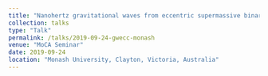```yaml
---
title: "Nanohertz gravitational waves from eccentric supermassive binaries"
collection: talks
type: "Talk"
permalink: /talks/2019-09-24-gwecc-monash
venue: "MoCA Seminar"
date: 2019-09-24
location: "Monash University, Clayton, Victoria, Australia"
---
```

